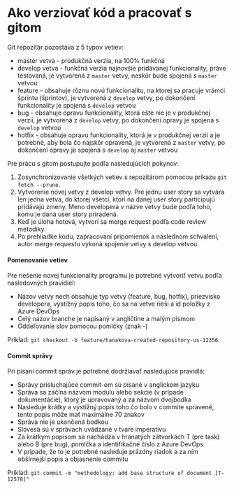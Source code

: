 # Ako verziovať kód a pracovať s gitom

Git repozitár pozostáva z 5 typov vetiev:

- master vetva - produkčná verzia, na 100% funkčná
- develop vetva - funkčná verzia najnovšie pridávanej funkcionality, práve testovaná, je vytvorená z `master` vetvy, neskôr bude spojená s `master` vetvou
- feature - obsahuje rôznu novú funkcionalitu, na ktorej sa pracuje vrámci šprintu (šprintov), je vytvorená z `develop` vetvy, po dokončení funkcionality je spojená s `develop` vetvou
- bug - obsahuje opravu funkcionality, ktorá ešte nie je v produkčnej verzii, je vytvorená z `develop` vetvy, po dokončení opravy je spojená s `develop` vetvou
- hotfix - obsahuje opravu funkcionality, ktorá  je v produkčnej verzii a je potrebné, aby bola čo najskôr opravená, je vytvorená z `master` vetvy, po dokončení opravy je spojená s `develop` aj  `master` vetvou

Pre prácu s gitom postupujte podľa nasledujúcich pokynov:

1. Zosynchronizovanie všetkých vetiev s repozitárom pomocou príkazu `git fetch --prune`.
2. Vytvorenie novej vetvy z develop vetvy. Pre jednu user story sa vytvára
   len jedna vetva, do ktorej všetci, ktorí na danej user story participujú
   pridávajú zmeny. Meno developera v názve vetvy bude podľa toho, komu je daná user story priradená.
3. Keď je úloha hotová, vytvorí sa merge request podľa code review metodiky.
4. Po prehliadke kódu, zapracovaní pripomienok a následnom schválení,
   autor merge requestu vykoná spojenie vetvy s develop vetvou.

#### Pomenovanie vetiev

Pre riešenie novej funkcionality programu je potrebné vytvoriť vetvu podľa nasledovných pravidiel:

- Názov vetvy nech obsahuje typ vetvy (feature, bug, hotfix), priezvisko developera, výstižný popis toho, čo sa na vetve rieši a id položky z Azure DevOps
- Celý názov branche je napísaný v angličtine a malým písmom
- Oddeľovanie slov pomocou pomlčky (znak -)

Príklad: `git checkout -b feature/hanakova-created-repository-us-12356`

#### Commit správy

Pri písaní commit správ je potrebné dodržiavať nasledujúce pravidlá:

- Správy prisluchajúce commit-om sú písané v anglickom jazyku
- Správa sa začína názvom modulu alebo sekcie (v prípade dokumentácie), ktorý je upravovaný a za názvom dvojbodka
- Nasleduje krátky a výstižný popis toho čo bolo v commite spravené, tento popis môže mať maximálne 70 znakov
- Správa nie je ukončená bodkou
- Slovesá sú v správach uvádzané v tvare imperatívu
- Za krátkym popisom sa nachádza v hranatých zátvorkách T (pre task) alebo B (pre bug), pomlčka a identifikačné číslo z Azure DevOps
- V prípade, že to je potrebné nasleduje prázdny riadok a za ním obšírnejší popis a objasnenie commitu

Príklad: `git commit -m "methodology: add base structure of document [T-12578]"`
